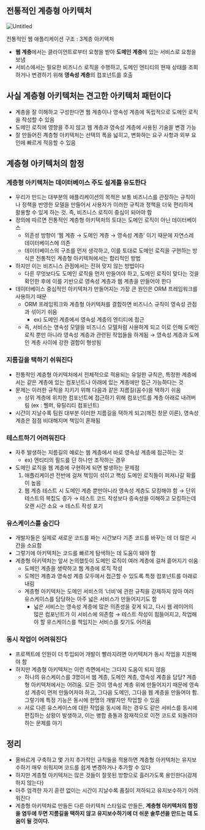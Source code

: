 ## 전통적인 계층형 아키텍처

![Untitled](https://github.com/csct3434/study/assets/107951175/8f83194f-4ec4-4983-897c-55948f6b6582)

전통적인 웹 애플리케이션 구조 : 3계층 아키텍처

- **웹 계층**에서는 클라이언트로부터 요청을 받아 **도메인 계층**에 있는 서비스로 요청을 보냄
- 서비스에서는 필요한 비즈니스 로직을 수행하고, 도메인 엔티티의 현재 상태를 조회하거나 변경하기 위해 **영속성 계층**의 컴포넌트를 호출

## 사실 계층형 아키텍처는 견고한 아키텍처 패턴이다

- 계층을 잘 이해하고 구성한다면 웹 계층이나 영속성 계층에 독립적으로 도메인 로직을 작성할 수 있음
- 도메인 로직에 영향을 주지 않고 웹 계층과 영속성 계층에 사용된 기술을 변경 가능
- 잘 만들어진 계층형 아키텍처는 선택의 폭을 넓히고, 변화하는 요구 사항과 외부 요인에 빠르게 적응할 수 있음

## 계층형 아키텍처의 함정

### 계층형 아키텍처는 데이터베이스 주도 설계를 유도한다

- 우리가 만드는 대부분의 애플리케이션의 목적은 보통 비즈니스를 관장하는 규칙이나 정책을 반영한 모델을 만들어서 사용자가 이러한 규칙과 정책을 더욱 편리하게 활용할 수 있게 하는 것. 
즉, 비즈니스 로직이 중심이 되어야 함
- 정의에 따르면 전통적인 계층형 아키텍처의 토대는 도메인 로직이 아닌 데이터베이스
    - 의존성 방향이 ‘웹 계층 → 도메인 계층 → 영속성 계층’ 이기 때문에 자연스레 데이터베이스에 의존
    - 데이터베이스의 구조를 먼저 생각하고, 이를 토대로 도메인 로직을 구현하는 방식은 전통적인 계층형 아키텍처에서는 합리적인 방법
- 하지만 이는 비즈니스 관점에서는 전혀 맞지 않는 방법이다
    - 다른 무엇보다도 도메인 로직을 먼저 만들어야 하고, 도메인 로직이 맞다는 것을 확인한 후에 이를 기반으로 영속성 계층과 웹 계층을 만들어야 한다
- 데이터베이스 중심적인 아키텍처가 만들어지는 가장 큰 원인은 ORM 프레임워크를 사용하기 때문
    - ORM 프레임워크와 계층형 아키텍처를 결합하면 비즈니스 규칙이 영속성 관점과 섞이기 쉬움
        - ex) 도메인 계층에서 영속성 계층의 엔티티에 접근
    - 즉, 서비스는 영속성 모델을 비즈니스 모델처럼 사용하게 되고 이로 인해 도메인 로직 뿐만 아니라 영속성 계층과 관련된 작업들을 하게됨 → 영속성 계층과 도메인 계층 사이에 강한 결합이 형성됨

### 지름길을 택하기 쉬워진다

- 전통적인 계층형 아키텍처에서 전체적으로 적용되는 유일한 규칙은, 특정한 계층에서는 같은 계층에 있는 컴포넌트나 아래에 있는 계층에만 접근 가능하다는 것
- 문제는 이러한 규칙을 지키기 위해 다음과 같은 지름길(꼼수)을 택하기 쉬움
    - 상위 계층에 위치한 컴포넌트에 접근하기 위해 컴포넌트를 계층 아래로 내려버림 (ex : 헬퍼, 유틸리티 컴포넌트)
- 시간이 지날수록 팀원 대부분 이러한 지름길을 택하게 되고(깨진 창문 이론), 영속성 계층은 점점 비대해지며 책임이 혼재됨

### 테스트하기 어려워진다

- 자주 발생하는 지름길의 예로는 웹 계층에서 바로 영속성 계층에 접근하는 것
    - ex) 엔티티의 필드를 단 하나만 조작하는 경우
- 도메인 로직을 웹 계층에 구현하게 되면 발생하는 문제점
    1. 애플리케이션 전반에 걸쳐 책임이 섞이고 핵심 도메인 로직들이 퍼져나갈 확률이 높음
    2. 웹 계층 테스트 시 도메인 계층 뿐만아니라 영속성 계층도 모킹해야 함 → 단위 테스트의 복잡도 증가 → 테스트 코드 작성보다 종속성을 이해하고 모킹하는데 오랜 시간 소요 → 테스트 작성 포기

### 유스케이스를 숨긴다

- 개발자들은 실제로 새로운 코드를 짜는 시간보다 기존 코드를 바꾸는 데 더 많은 시간을 소요함
- 그렇기에 아키텍처는 코드를 빠르게 탐색하는 데 도움이 돼야 함
- 계층형 아키텍처는 앞서 논의했듯이 도메인 로직이 여러 계층에 걸쳐 흩어지기 쉬움
    - 도메인 계층을 생략하고 웹 계층에 로직 작성
    - 도메인 계층과 영속성 계층 모두에서 접근할 수 있도록 특정 컴포넌트를 아래로 내림
    - 계층형 아키텍처는 도메인 서비스의 ‘너비’에 관한 규칙을 강제하지 않아 여러 유스케이스를 담당하는 아주 넓은 서비스가 만들어지기도 함
        - 넓은 서비스는 영속성 계층에 많은 의존성을 갖게 되고, 다시 웹 레이어의 많은 컴포넌트가 이 서비스에 의존함 → 테스트 작성이 힘들어지고, 작업해야 할 유스케이스를 책임지는 서비스를 찾기도 어려움

### 동시 작업이 어려워진다

- 프로젝트에 인원이 더 투입되어 개발이 빨라지려면 아키텍처가 동시 작업을 지원해야 함
- 하지만 계층형 아키텍처는 이런 측면에서는 그다지 도움이 되지 않음
    - 하나의 유스케이스를 3명이서 웹 계층, 도메인 계층, 영속성 계층을 담당? 계층형 아키텍처에서는 어려움. 모든 것이 영속성 계층 위에 만들어지기 때문에 영속성 계층이 먼저 만들어져야 하고, 그다음 도메인, 그다음 웹 계층을 만들어야 함. 그렇기에 특정 기능은 동시에 한명의 개발자만 작업할 수 있음
    - 서로 다른 유스케이스에 대한 작업을 동시에 하는 경우도 같은 서비스를 동시에 편집하는 상황이 발생하고, 이는 병합 충돌과 잠재적으로 이전 코드로 되돌려야 하는 문제를 야기

## 정리

- 올바르게 구축하고 몇 가지 추가적인 규칙들을 적용하면 계층형 아키텍처는 유지보수하기 매우 쉬워지며 코드를 쉽게 변경하거나 추가할 수 있다
- 하지만 계층형 아키텍처는 많은 것들이 잘못된 방향으로 흘러가도록 용인한다(강제하지 않는다)
- 아주 엄격한 자기 훈련 없이는 시간이 지날수록 품질이 저하되고 유지보수하기 어려워진다
- 계층형 아키텍처로 만들든 다른 아키텍처 스타일로 만들든, **계층형 아키텍처의 함정을 염두에 두면 지름길을 택하지 않고 유지보수하기에 더 쉬운 솔루션을 만드는 데 도움이 될 것이다.**
